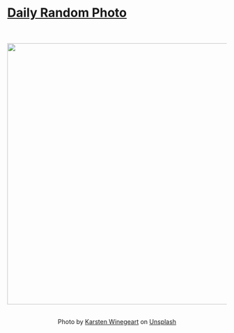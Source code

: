 # [Daily Random Photo](https://www.dailyrandomphoto.com/)

<div align="center">
  <br>
  <br>
  <a href="https://www.dailyrandomphoto.com/p/2023/2023-11-06/"><img src="https://images.unsplash.com/photo-1695669882447-1de80022ff21?crop=entropy&cs=tinysrgb&fit=max&fm=jpg&ixid=M3w3NzUwOHwwfDF8cmFuZG9tfHx8fHx8fHx8MTY5OTIzMDYwNnw&ixlib=rb-4.0.3&q=80&w=1080" width="600px"></a>
  <br>
  <br>
  <p class="has-text-grey">Photo by <a href="https://unsplash.com/@karsten116?utm_source=Daily%20Random%20Photo&amp;utm_medium=referral" target="_blank" rel="noopener noreferrer">Karsten Winegeart</a> on <a href="https://unsplash.com/photos/a-river-running-through-a-lush-green-valley-snKUQFaypf4?utm_source=Daily%20Random%20Photo&amp;utm_medium=referral" target="_blank" rel="noopener noreferrer">Unsplash</a></p>
</div>

